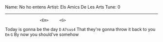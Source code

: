 Name: No ho entens
Artist: Els Amics De Les Arts
Tune: 0

---

                    <Em>     <G>
Today is gonna be the day
`D`                  `A7sus4`
That they're gonna throw it back to you
`Em`          `G`
By now you should've somehow
